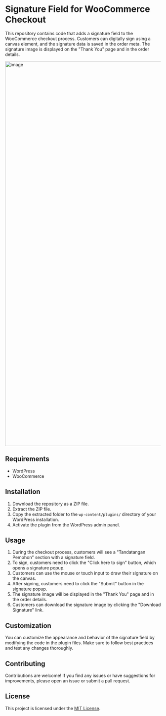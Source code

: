# Signature Field for WooCommerce Checkout

This repository contains code that adds a signature field to the WooCommerce checkout process. Customers can digitally sign using a canvas element, and the signature data is saved in the order meta. The signature image is displayed on the "Thank You" page and in the order details.

<img width="1243" alt="image" src="https://github.com/khairulimran-97/Signature-Checkout-Woocommerce/assets/105085586/fdcd98b4-786e-4568-8741-5c4ac00080c9">


## Requirements

- WordPress
- WooCommerce

## Installation

1. Download the repository as a ZIP file.
2. Extract the ZIP file.
3. Copy the extracted folder to the `wp-content/plugins/` directory of your WordPress installation.
4. Activate the plugin from the WordPress admin panel.

## Usage

1. During the checkout process, customers will see a "Tandatangan Pemohon" section with a signature field.
2. To sign, customers need to click the "Click here to sign" button, which opens a signature popup.
3. Customers can use the mouse or touch input to draw their signature on the canvas.
4. After signing, customers need to click the "Submit" button in the signature popup.
5. The signature image will be displayed in the "Thank You" page and in the order details.
6. Customers can download the signature image by clicking the "Download Signature" link.

## Customization

You can customize the appearance and behavior of the signature field by modifying the code in the plugin files. Make sure to follow best practices and test any changes thoroughly.

## Contributing

Contributions are welcome! If you find any issues or have suggestions for improvements, please open an issue or submit a pull request.

## License

This project is licensed under the [MIT License](LICENSE).
